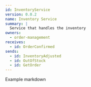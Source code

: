 ```yaml
---
id: InventoryService
version: 0.0.2
name: Inventory Service
summary: |
  Service that handles the inventory
owners:
  - order-management
receives:
  - id: OrderConfirmed
sends:
  - id: InventoryAdjusted
  - id: OutOfStock
  - id: GetOrder
---
```


Example markdown

